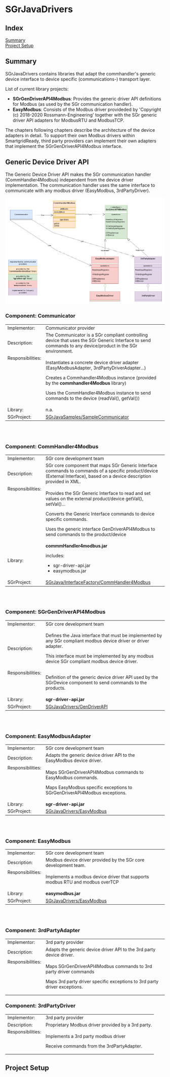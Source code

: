 # SGrJavaDrivers

## Index
[Summary](##summary)<br>
[Project Setup](##project-setup)<br>

## Summary

SGrJavaDrivers contains libraries  that adapt the commhandler's generic device interface to device specific (communications-) transport layer.

List of current library projects:
- <b>SGrGenDriverAPI4Modbus</b>: Provides the generic driver API definitions for Modbus (as used by the SGr communication handler).
- <b>EasyModbus</b>: Consists of the Modbus driver provideded by 'Copyright (c) 2018-2020 Rossmann-Engineering' together with the SGr generic driver API adapters for ModbusRTU and ModbusTCP.

The chapters following chapters describe the architecture of the device adapters in detail.
To support their own Modbus drivers within SmartgridReady, third party providers can implement their own adapters that implement the SGrGenDriverAPI4Modbus interface.

## Generic Device Driver API

The Generic Device Driver API makes the SGr communication handler (CommHandler4Modbus) independent from the device driver implementation. The communication handler uses the same interface to communicate with any modbus driver (EasyModbus, 3rdPartyDriver).

![UML Generic Device Driver](SGrGenericDeviceDriver.png "UML Generic Device Driver")


### Component: Communicator
<table valign="top">
    <tr><td>Implementor:</td><td>Communicator provider</td></tr>
    <tr><td>Description:</td><td>The Communicator is a SGr compliant controlling device that uses the SGr Generic Interface to send commands to any device/product in the SGr environment.</tr></td>
    <tr><td valign="top">Responsibilities:</td><td>
                <p>Instantiates a concrete device driver adapter  (EasyModbusAdapter, 3rdPartyDriverAdapter...)</p>
                <p>Creates a Commhandler4Modbus instance (provided by the <b>commhandler4Modbus</b> library)</p>
                <p>Uses the CommHandler4Modbus instance to send commands to the device (readVal(), getVal())</p> </td></tr>
    <tr><td>Library:</td><td>n.a.</td></tr>                                                                                          
    <tr><td>SGrProject:</td><td><a href="https://github.com/SmartgridReady/SGrJavaSamples/tree/master/SampleCommunicator">SGrJavaSamples/SampleCommunicator<a></td></tr>                                                                                                                                                                                                                     
</table>  

<br><br>

### Component: CommHandler4Modbus
<table valign="top">
    <tr><td>Implementor:</td><td>SGr core development team</td></tr>
    <tr><td>Description:</td><td>SGr core component that maps SGr Generic Interface commands to commands of a specific product/device (External Interface), based on a device description provided in XML.
    <tr><td valign="top">Responsibilities:</td><td>
                <p>Provides the SGr Generic Interface to read and set values on the external product/device getVal(), setVal()...</p>
                <p>Converts the Generic Interface commands to device specific commands.</p>
                <p>Uses the generic interface GenDriverAPI4Modbus to send commands to the product/device</p> </td></tr>
    <tr><td>Library:</td><td><b>commmHandler4modbus.jar</b>
        <p>includes:</p>
            <ul><li>sgr-driver-api.jar</li><li>easymodbus.jar</li>
        </td></tr>                                                                                          
    <tr><td>SGrProject:</td><td><a href="https://github.com/SmartgridReady/SGrJava/tree/master/InterfaceFactory/CommHandler4Modbus">SGrJava/InterfaceFactory/CommHandler4Modbus<a></td></tr>    
</table> 

<br><br>

### Component: SGrGenDriverAPI4Modbus
<table valign="top">
    <tr><td>Implementor:</td><td>SGr core development team</td></tr>
    <tr><td>Description:</td><td><p>Defines the Java interface that must be implemented by any SGr compliant modbus device driver or driver adapter.</p>
     <p>This interface must be implemented by any modbus device SGr compliant modbus device driver.</p>
    <tr><td valign="top">Responsibilities:</td><td>
                <p>Definition of the generic device driver API used by the SGrDevice component to send commands to the products.</p>               
                </td></tr>
    <tr><td>Library:</td><td><b>sgr-driver-api.jar<b></td></tr>                                                                                          
    <tr><td>SGrProject:</td><td><a href="https://github.com/SmartgridReady/SGrJavaDrivers/tree/master/GenDriverAPI">SGrJavaDrivers/GenDriverAPI<a></td></tr>    
</table>

<br><br>

### Component: EasyModbusAdapter
<table valign="top">
    <tr><td>Implementor:</td><td>SGr core development team</td></tr>
    <tr><td>Description:</ts><td>Adapts the generic device driver API to the EasyModbus device driver.</td></tr>
    <tr><td valign="top">Responsibilities:</td><td>
                <p>Maps SGrGenDriverAPI4Modbus commands to EasyModbus commands.</p>
                <p>Maps EasyModbus specific exceptions to SGrGenDriverAPI4Modbus exceptions.</p>
                </td></tr>
    <tr><td>Library:</td><td><b>sgr-driver-api.jar<b></td></tr>                                                                                          
    <tr><td>SGrProject:</td><td><a href="https://github.com/SmartgridReady/SGrJavaDrivers/tree/master/EasyModbus">SGrJavaDrivers/EasyModbus<a></td></tr>    
</table> 

<br><br>

### Component: EasyModbus
<table valign="top">
    <tr><td>Implementor:</td><td>SGr core development team</td></tr>
    <tr><td>Description:</ts><td>Modbus device driver provided by the SGr core development team.</td></tr>
    <tr><td valign="top">Responsibilities:</td><td>
                <p>Implements a modbus device driver that supports modbus RTU and modbus overTCP</p>
                </td></tr>
    <tr><td>Library:</td><td><b>easymodbus.jar<b></td></tr>                                                                                          
    <tr><td>SGrProject:</td><td><a href="https://github.com/SmartgridReady/SGrJavaDrivers/tree/master/EasyModbus">SGrJavaDrivers/EasyModbus<a></td></tr>    
</table>

<br><br>

### Component: 3rdPartyAdapter
<table valign="top">
    <tr><td>Implementor:</td><td>3rd party provider</td></tr>
    <tr><td>Description:</ts><td>Adapts the generic device driver API to the 3rd party device driver.</td></tr>
    <tr><td valign="top">Responsibilities:</td><td>
       <p>Maps SGrGenDriverAPI4Modbus commands to 3rd party driver commands</p>
        <p>Maps 3rd party driver specific exceptions to 3rd party driver exceptions.</p>
        </td></tr>
</table>

### Component: 3rdPartyDriver
<table valign="top">
    <tr><td>Implementor:</td><td>3rd party provider</td></tr>
    <tr><td>Description:</ts><td>Proprietary Modbus driver provided by a 3rd party.</td></tr>
    <tr><td valign="top">Responsibilities:</td><td>        
       <p>Implements a 3rd party modbus driver</p>
       <p>Receive commands from the 3rdPartyAdapter.</p>
    </td></tr>
</table>


## Project Setup
